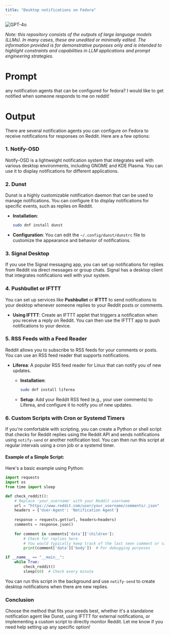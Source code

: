 ```yaml
---
title: "Desktop notifications on Fedora"
---
```

![GPT-4o](https://img.shields.io/badge/GPT--4o-3333FF?style=for-the-badge&logo=openai&logoColor=white)



*Note: this repository consists of the outputs of large language models (LLMs). In many cases, these are unedited or minimally edited. The information provided is for demonstrative purposes only and is intended to highlight constraints and capabilities in LLM applications and prompt engineering strategies.*


# Prompt

any notification agents that can be configured for fedora? I would like to get notified when someone responds to me on reddit!

# Output

There are several notification agents you can configure on Fedora to receive notifications for responses on Reddit. Here are a few options:

### 1. **Notify-OSD**
Notify-OSD is a lightweight notification system that integrates well with various desktop environments, including GNOME and KDE Plasma. You can use it to display notifications for different applications.

### 2. **Dunst**
Dunst is a highly customizable notification daemon that can be used to manage notifications. You can configure it to display notifications for specific events, such as replies on Reddit.

- **Installation**:
  ```bash
  sudo dnf install dunst
  ```

- **Configuration**: You can edit the `~/.config/dunst/dunstrc` file to customize the appearance and behavior of notifications.

### 3. **Signal Desktop**
If you use the Signal messaging app, you can set up notifications for replies from Reddit via direct messages or group chats. Signal has a desktop client that integrates notifications well with your system.

### 4. **Pushbullet or IFTTT**
You can set up services like **Pushbullet** or **IFTTT** to send notifications to your desktop whenever someone replies to your Reddit posts or comments.

- **Using IFTTT**: Create an IFTTT applet that triggers a notification when you receive a reply on Reddit. You can then use the IFTTT app to push notifications to your device.

### 5. **RSS Feeds with a Feed Reader**
Reddit allows you to subscribe to RSS feeds for your comments or posts. You can use an RSS feed reader that supports notifications.

- **Liferea**: A popular RSS feed reader for Linux that can notify you of new updates.

  - **Installation**:
    ```bash
    sudo dnf install liferea
    ```

  - **Setup**: Add your Reddit RSS feed (e.g., your user comments) to Liferea, and configure it to notify you of new updates.

### 6. **Custom Scripts with Cron or Systemd Timers**
If you're comfortable with scripting, you can create a Python or shell script that checks for Reddit replies using the Reddit API and sends notifications using `notify-send` or another notification tool. You can then run this script at regular intervals using a cron job or a systemd timer.

#### Example of a Simple Script:
Here's a basic example using Python:

```python
import requests
import os
from time import sleep

def check_reddit():
    # Replace 'your_username' with your Reddit username
    url = "https://www.reddit.com/user/your_username/comments/.json"
    headers = {'User-Agent': 'Notification Agent'}
    
    response = requests.get(url, headers=headers)
    comments = response.json()
    
    for comment in comments['data']['children']:
        # Check for replies here
        # You would typically keep track of the last seen comment or similar logic
        print(comment['data']['body'])  # For debugging purposes

if __name__ == "__main__":
    while True:
        check_reddit()
        sleep(60)  # Check every minute
```

You can run this script in the background and use `notify-send` to create desktop notifications when there are new replies.

### Conclusion
Choose the method that fits your needs best, whether it's a standalone notification agent like Dunst, using IFTTT for external notifications, or implementing a custom script to directly monitor Reddit. Let me know if you need help setting up any specific option!